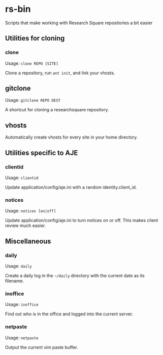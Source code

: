 # rs-bin
Scripts that make working with Research Square repositories a bit easier

## Utilities for cloning

### clone

Usage: `clone REPO [SITE]`

Clone a repository, run `ant init`, and link your vhosts.

## gitclone

Usage: `gitclone REPO DEST`

A shortcut for cloning a researchsquare repository.

## vhosts

Automatically create vhosts for every site in your home directory.

## Utilities specific to AJE

### clientid

Usage: `clientid`

Update application/config/aje.ini with a random identity.client_id.

### notices

Usage: `notices [on|off]`

Update application/config/aje.ini to turn notices on or off.  This makes client
review much easier.

## Miscellaneous

### daily

Usage: `daily`

Create a daily log in the `~/daily` directory with the current date as its
filename.

### inoffice

Usage: `inoffice`

Find out who is in the office and logged into the current server.

### netpaste

Usage: `netpaste`

Output the current vim paste buffer.
